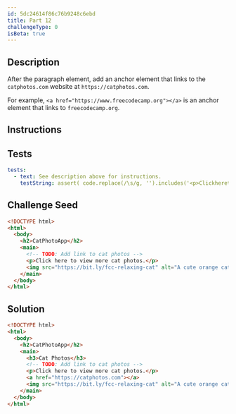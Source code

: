 ```yaml
---
id: 5dc24614f86c76b9248c6ebd
title: Part 12
challengeType: 0
isBeta: true
---
```


## Description
<section id='description'>

After the paragraph element, add an anchor element that links to the `catphotos.com` website at `https://catphotos.com`. 

For example, `<a href="https://www.freecodecamp.org"></a>` is an anchor element that links to `freecodecamp.org`.

</section>

## Instructions
<section id='instructions'>

</section>

## Tests
<section id='tests'>

```yml
tests:
  - text: See description above for instructions.
    testString: assert( code.replace(/\s/g, '').includes('<p>Clickheretoviewmorecatphotos.</p><ahref="https://catphotos.com"></a>') );

```

</section>

## Challenge Seed
<section id='challengeSeed'>

<div id='html-seed'>

```html
<!DOCTYPE html>
<html>
  <body>
    <h2>CatPhotoApp</h2>
    <main>
      <!-- TODO: Add link to cat photos -->
      <p>Click here to view more cat photos.</p>
      <img src="https://bit.ly/fcc-relaxing-cat" alt="A cute orange cat lying on its back.">
    </main>
  </body>
</html>
```

</div>
</section>

## Solution
<section id='solution'>

```html
<!DOCTYPE html>
<html>
  <body>
    <h2>CatPhotoApp</h2>
    <main>
      <h3>Cat Photos</h3>
      <!-- TODO: Add link to cat photos -->
      <p>Click here to view more cat photos.</p>
      <a href="https://catphotos.com"></a>
      <img src="https://bit.ly/fcc-relaxing-cat" alt="A cute orange cat lying on its back.">
    </main>
  </body>
</html>
```

</section>
